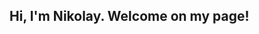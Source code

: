 ## Hi, I'm Nikolay. Welcome on my page!




<!--
[![Leetcode Stats](https://leetcard.jacoblin.cool/voylenkong)](https://leetcode.com/voylenkong)
---
## [My CV on hh.ru](https://hh.ru/resume/eb5d1137ff0b76a7450039ed1f4859426b7967)
-->

<!--
**voylenkong/voylenkong** is a ✨ _special_ ✨ repository because its `README.md` (this file) appears on your GitHub profile.

Here are some ideas to get you started:

- 🔭 I’m currently working on ...
- 🌱 I’m currently learning ...
- 👯 I’m looking to collaborate on ...
- 🤔 I’m looking for help with ...
- 💬 Ask me about ...
- 📫 How to reach me: ...
- 😄 Pronouns: ...
- ⚡ Fun fact: ...
-->
